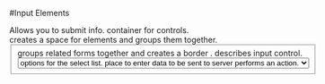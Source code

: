 #Input Elements

<form> Allows you to submit info. container for controls.
<div> creates a space for elements and groups them together.
<fieldset> groups related forms together and creates a border .
<label> describes input control.
<select> provides a drop-down menu of different options.
<option> options for the select list.
<input> place to enter data to be sent to server
<button> performs an action.